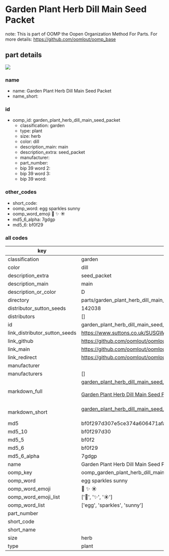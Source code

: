 # Garden Plant Herb Dill Main Seed Packet  

note: This is part of OOMP the Oopen Organization Method For Parts. For more details: https://github.com/oomlout/oomp_base

##  part details
[![](image_600.jpg)](image.jpg)  







### name
* name: Garden Plant Herb Dill Main Seed Packet
* name_short: 
### id
* oomp_id: garden_plant_herb_dill_main_seed_packet
  * classification: garden
  * type: plant
  * size: herb
  * color: dill
  * description_main: main
  * description_extra: seed_packet
  * manufacturer: 
  * part_number: 
  * bip 39 word 2: 
  * bip 39 word 3: 
  * bip 39 word: 

### other_codes
* short_code: 
* oomp_word: egg sparkles sunny
* oomp_word_emoji :egg: :sparkles: :sunny:
* md5_6_alpha: 7gdgp
* md5_6: bf0f29









### all codes 
| key | value |  
| --- | --- |  
| classification | garden |  
| color | dill |  
| description_extra | seed_packet |  
| description_main | main |  
| description_or_color | D  |  
| directory | parts/garden_plant_herb_dill_main_seed_packet |  
| distributor_sutton_seeds | 142038 |  
| distributors | [] |  
| id | garden_plant_herb_dill_main_seed_packet |  
| link_distributor_sutton_seeds | https://www.suttons.co.uk/SUSGWE56/dill-herb-seeds_mh-52849 |  
| link_github | https://github.com/oomlout/oomlout_oomp_version_1_messy/tree/main/parts/garden_plant_herb_dill_main_seed_packet |  
| link_main | https://github.com/oomlout/oomlout_oomp_version_1_messy/tree/main/parts/garden_plant_herb_dill_main_seed_packet |  
| link_redirect | https://github.com/oomlout/oomlout_oomp_version_1_messy/tree/main/parts/garden_plant_herb_dill_main_seed_packet |  
| manufacturer |  |  
| manufacturers | [] |  
| markdown_full | [garden_plant_herb_dill_main_seed_packet](none)<br>[](none)<br>[Garden Plant Herb Dill Main Seed Packet](none)<br><br> |  
| markdown_short | [garden_plant_herb_dill_main_seed_packet](none)<br><br> |  
| md5 | bf0f297d307e5ce374a606471afaf6db |  
| md5_10 | bf0f297d30 |  
| md5_5 | bf0f2 |  
| md5_6 | bf0f29 |  
| md5_6_alpha | 7gdgp |  
| name | Garden Plant Herb Dill Main Seed Packet |  
| oomp_key | oomp_garden_plant_herb_dill_main_seed_packet |  
| oomp_word | egg sparkles sunny |  
| oomp_word_emoji | :egg: :sparkles: :sunny: |  
| oomp_word_emoji_list | [':egg:', ':sparkles:', ':sunny:'] |  
| oomp_word_list | ['egg', 'sparkles', 'sunny'] |  
| part_number |  |  
| short_code |  |  
| short_name |  |  
| size | herb |  
| type | plant |  
